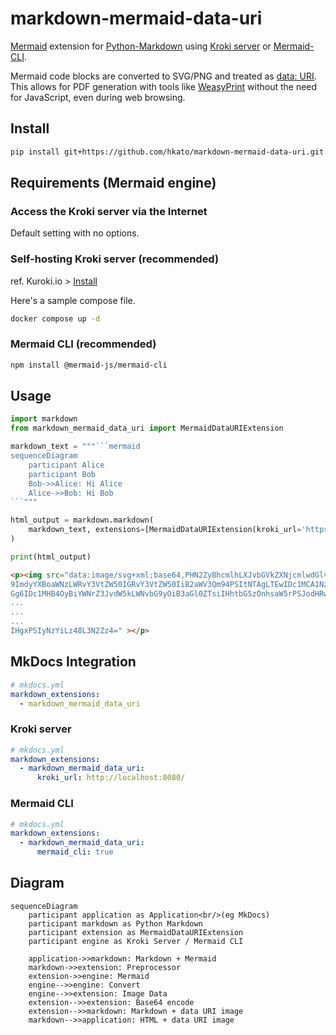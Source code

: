 # markdown-mermaid-data-uri

[Mermaid][mermaid] extension for [Python-Markdown][python-markdown] using [Kroki server][kuroki] or [Mermaid-CLI][mermaid-cli].

Mermaid code blocks are converted to SVG/PNG and treated as [data: URI][data-uri]. This allows for PDF generation with tools like [WeasyPrint][wasyprint] without the need for JavaScript, even during web browsing.

[mermaid]: https://mermaid.js.org/
[python-markdown]: https://python-markdown.github.io/
[kuroki]: https://kroki.io/
[mermaid-cli]: https://github.com/mermaid-js/mermaid-cli
[data-uri]: https://developer.mozilla.org/en-US/docs/Web/URI/Reference/Schemes/data
[wasyprint]: https://weasyprint.org/

## Install

```sh
pip install git+https://github.com/hkato/markdown-mermaid-data-uri.git
```

## Requirements (Mermaid engine)

### Access the Kroki server via the Internet

Default setting with no options.

### Self-hosting Kroki server (recommended)

ref. Kuroki.io > [Install](https://kroki.io/#install)

Here's a sample compose file.

```sh
docker compose up -d
```

### Mermaid CLI (recommended)

```sh
npm install @mermaid-js/mermaid-cli
```

## Usage

````python
import markdown
from markdown_mermaid_data_uri import MermaidDataURIExtension

markdown_text = """```mermaid
sequenceDiagram
    participant Alice
    participant Bob
    Bob->>Alice: Hi Alice
    Alice->>Bob: Hi Bob
```"""

html_output = markdown.markdown(
    markdown_text, extensions=[MermaidDataURIExtension(kroki_url='https://kroki.io', mermaid_cli=False)]
)

print(html_output)
````

```html
<p><img src="data:image/svg+xml;base64,PHN2ZyBhcmlhLXJvbGVkZXNjcmlwdGlvbj0ic2VxdWVuY2UiIHJvbGU
9ImdyYXBoaWNzLWRvY3VtZW50IGRvY3VtZW50IiB2aWV3Qm94PSItNTAgLTEwIDc1MCA1NzQiIHN0eWxlPSJtYXgtd2lkd
Gg6IDc1MHB4OyBiYWNrZ3JvdW5kLWNvbG9yOiB3aGl0ZTsiIHhtbG5zOnhsaW5rPSJodHRwOi8vd3d3LnczLm9yZy8xOTk
...
...
...
IHgxPSIyNzYiLz48L3N2Zz4=" ></p>
```

## MkDocs Integration

```yaml
# mkdocs.yml
markdown_extensions:
  - markdown_mermaid_data_uri
```

### Kroki server

```yaml
# mkdocs.yml
markdown_extensions:
  - markdown_mermaid_data_uri:
      kroki_url: http://localhost:8080/
```

### Mermaid CLI

```yaml
# mkdocs.yml
markdown_extensions:
  - markdown_mermaid_data_uri:
      mermaid_cli: true
```

## Diagram

```mermaid
sequenceDiagram
    participant application as Application<br/>(eg MkDocs)
    participant markdown as Python Markdown
    participant extension as MermaidDataURIExtension
    participant engine as Kroki Server / Mermaid CLI

    application->>markdown: Markdown + Mermaid
    markdown->>extension: Preprocessor
    extension->>engine: Mermaid
    engine-->>engine: Convert
    engine-->>extension: Image Data
    extension-->>extension: Base64 encode
    extension-->>markdown: Markdown + data URI image
    markdown-->>application: HTML + data URI image
```
